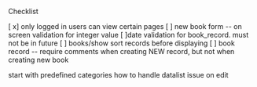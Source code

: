 Checklist

[ x]  only logged in users can view certain pages
[ ] new book form -- on screen validation for integer value
[ ]date validation for book_record. must not be in future
[ ] books/show sort records before displaying
[ ] book record -- require comments when creating NEW record, but not when creating new book

start with predefined categories
how to handle datalist issue on edit
